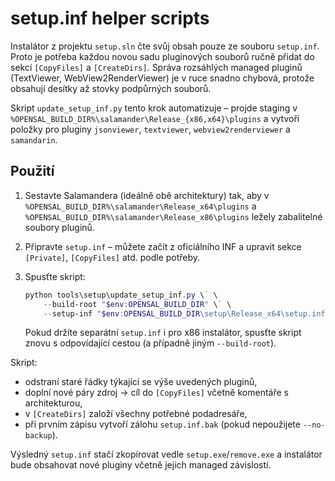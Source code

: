 # setup.inf helper scripts

Instalátor z projektu `setup.sln` čte svůj obsah pouze ze souboru
`setup.inf`.  Proto je potřeba každou novou sadu pluginových souborů
ručně přidat do sekcí `[CopyFiles]` a `[CreateDirs]`.  Správa rozsáhlých
managed pluginů (TextViewer, WebView2RenderViewer) je v ruce snadno
chybová, protože obsahují desítky až stovky podpůrných souborů.

Skript `update_setup_inf.py` tento krok automatizuje – projde staging v
`%OPENSAL_BUILD_DIR%\salamander\Release_{x86,x64}\plugins` a vytvoří
položky pro pluginy `jsonviewer`, `textviewer`, `webview2renderviewer`
a `samandarin`.

## Použití

1. Sestavte Salamandera (ideálně obě architektury) tak, aby v
   `%OPENSAL_BUILD_DIR%\salamander\Release_x64\plugins` a
   `%OPENSAL_BUILD_DIR%\salamander\Release_x86\plugins` ležely
   zabalitelné soubory pluginů.
2. Připravte `setup.inf` – můžete začít z oficiálního INF a upravit
   sekce `[Private]`, `[CopyFiles]` atd. podle potřeby.
3. Spusťte skript:

   ```powershell
   python tools\setup\update_setup_inf.py \` \
       --build-root "$env:OPENSAL_BUILD_DIR" \` \
       --setup-inf "$env:OPENSAL_BUILD_DIR\setup\Release_x64\setup.inf"
   ```

   Pokud držíte separátní `setup.inf` i pro x86 instalátor, spusťte
   skript znovu s odpovídající cestou (a případně jiným `--build-root`).

Skript:

- odstraní staré řádky týkající se výše uvedených pluginů,
- doplní nové páry zdroj → cíl do `[CopyFiles]` včetně komentáře
  s architekturou,
- v `[CreateDirs]` založí všechny potřebné podadresáře,
- při prvním zápisu vytvoří zálohu `setup.inf.bak` (pokud nepoužijete
  `--no-backup`).

Výsledný `setup.inf` stačí zkopírovat vedle `setup.exe`/`remove.exe`
a instalátor bude obsahovat nové pluginy včetně jejich managed
závislostí.
